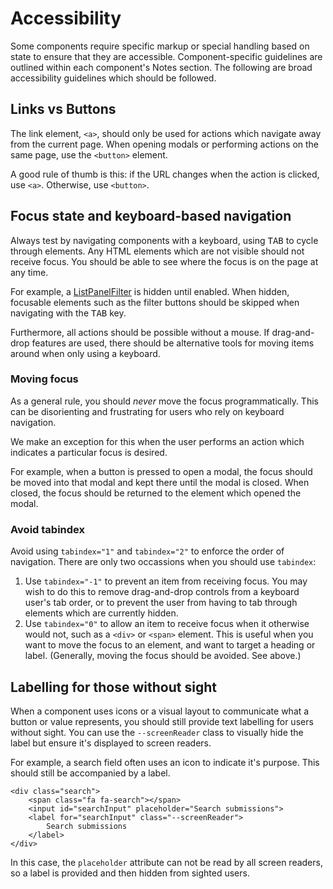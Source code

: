 # Accessibility

Some components require specific markup or special handling based on state to ensure that they are accessible. Component-specific guidelines are outlined within each component's Notes section. The following are broad accessibility guidelines which should be followed.

## Links vs Buttons

The link element, `<a>`, should only be used for actions which navigate away from the current page. When opening modals or performing actions on the same page, use the `<button>` element.

A good rule of thumb is this: if the URL changes when the action is clicked, use `<a>`. Otherwise, use `<button>`.

## Focus state and keyboard-based navigation

Always test by navigating components with a keyboard, using <kbd>TAB</kbd> to cycle through elements. Any HTML elements which are not visible should not receive focus. You should be able to see where the focus is on the page at any time.

For example, a [ListPanelFilter](/components/detail/list-panel--with-filter) is hidden until enabled. When hidden, focusable elements such as the filter buttons should be skipped when navigating with the <kbd>TAB</kbd> key.

Furthermore, all actions should be possible without a mouse. If drag-and-drop features are used, there should be alternative tools for moving items around when only using a keyboard.

### Moving focus

As a general rule, you should *never* move the focus programmatically. This can be disorienting and frustrating for users who rely on keyboard navigation.

We make an exception for this when the user performs an action which indicates a particular focus is desired.

For example, when a button is pressed to open a modal, the focus should be moved into that modal and kept there until the modal is closed. When closed, the focus should be returned to the element which opened the modal.

### Avoid tabindex

Avoid using `tabindex="1"` and `tabindex="2"` to enforce the order of navigation. There are only two occassions when you should use `tabindex`:

1. Use `tabindex="-1"` to prevent an item from receiving focus. You may wish to do this to remove drag-and-drop controls from a keyboard user's tab order, or to prevent the user from having to tab through elements which are currently hidden.
2. Use `tabindex="0"` to allow an item to receive focus when it otherwise would not, such as a `<div>` or `<span>` element. This is useful when you want to move the focus to an element, and want to target a heading or label. (Generally, moving the focus should be avoided. See above.)

## Labelling for those without sight

When a component uses icons or a visual layout to communicate what a button or value represents, you should still provide text labelling for users without sight. You can use the `--screenReader` class to visually hide the label but ensure it's displayed to screen readers.

For example, a search field often uses an icon to indicate it's purpose. This should still be accompanied by a label.

```
<div class="search">
	<span class="fa fa-search"></span>
	<input id="searchInput" placeholder="Search submissions">
	<label for="searchInput" class="--screenReader">
		Search submissions
	</label>
</div>
```

In this case, the `placeholder` attribute can not be read by all screen readers, so a label is provided and then hidden from sighted users.
